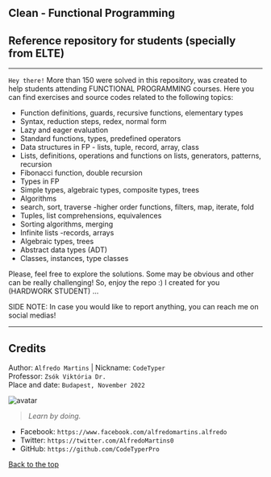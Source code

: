 Clean - Functional Programming
----
## Reference repository for students (specially from ELTE)
---
`Hey there!` More than 150 were solved in this repository, was created to help students attending FUNCTIONAL PROGRAMMING courses. Here you can find exercises and source codes related to the following topics:

- Function definitions, guards, recursive functions, elementary types 
- Syntax, reduction steps, redex, normal form 
- Lazy and eager evaluation 
- Standard functions, types, predefined operators 
- Data structures in FP - lists, tuple, record, array, class 
- Lists, definitions, operations and functions on lists, generators, patterns, recursion 
- Fibonacci function, double recursion
- Types in FP
- Simple types, algebraic types, composite types, trees 
- Algorithms
- search, sort, traverse -higher order functions, filters, map, iterate, fold
- Tuples, list comprehensions, equivalences
- Sorting algorithms, merging
- Infinite lists -records, arrays
- Algebraic types, trees
- Abstract data types (ADT)
- Classes, instances, type classes
<!--- - FP applications.  --->

Please, feel free to explore the solutions. Some may be obvious and other can be really challenging! So, enjoy the repo :) I created for you (HARDWORK STUDENT) ...

SIDE NOTE: In case you would like to report anything, you can reach me on social medias!

----

## Credits
Author: `Alfredo Martins` | Nickname: `CodeTyper` <br>
Professor: `Zsók Viktória Dr.` <br>
Place and date: `Budapest, November 2022` <br>

![avatar](https://images.weserv.nl/?url=https://user-images.githubusercontent.com/34483729/163725648-9eed2057-4502-4af5-bcff-643925695e31.jpg?v=4&h=100&w=100&fit=cover&mask=circle&maxage=7d
)

> _Learn by doing._

- Facebook: `https://www.facebook.com/alfredomartins.alfredo`
- Twitter: `https://twitter.com/AlfredoMartins0`
- GitHub: `https://github.com/CodeTyperPro`

[Back to the top](#table-content)
